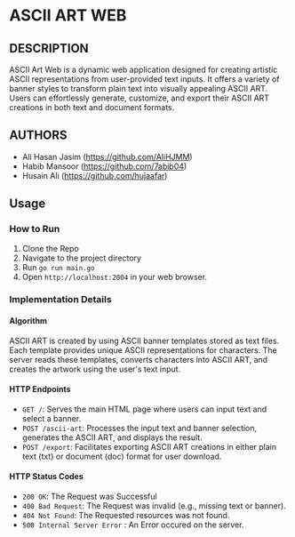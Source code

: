 # ASCII ART WEB

## DESCRIPTION
ASCII Art Web is a dynamic web application designed for creating artistic ASCII representations from user-provided text inputs. It offers a variety of banner styles to transform plain text into visually appealing ASCII ART. Users can effortlessly generate, customize, and export their ASCII ART creations in both text and document formats.

## AUTHORS
- Ali Hasan Jasim (https://github.com/AliHJMM)
- Habib Mansoor (https://github.com/7abib04)
- Husain Ali (https://github.com/hujaafar)

## Usage

### How to Run
1. Clone the Repo
2. Navigate to the project directory
3. Run `go run main.go`
4. Open `http://localhost:2004` in your web browser.

### Implementation Details

#### Algorithm

ASCII ART is created by using ASCII banner templates stored as text files. Each template provides unique ASCII representations for characters. The server reads these templates, converts characters into ASCII ART, and creates the artwork using the user's text input.

#### HTTP Endpoints

- `GET /`: Serves the main HTML page where users can input text and select a banner.
- `POST /ascii-art`: Processes the input text and banner selection, generates the ASCII ART, and displays the result.
- `POST /export`: Facilitates exporting ASCII ART creations in either plain text (txt) or document (doc) format for user download.


#### HTTP Status Codes

- `200 OK`: The Request was Successful
- `400 Bad Request`: The Request was invalid (e.g., missing text or banner).
- `404 Not Found`: The Requested resources was not found.
- `500 Internal Server Error` : An Error occured on the server.